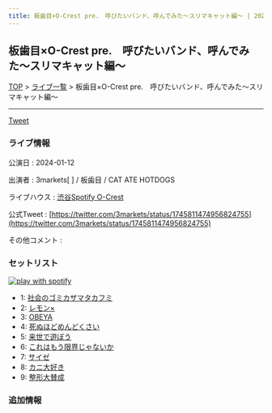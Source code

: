 ```yaml
---
title: 板歯目×O-Crest pre.　呼びたいバンド、呼んでみた〜スリマキャット編〜 | 2024-01-12
---
```

## 板歯目×O-Crest pre.　呼びたいバンド、呼んでみた〜スリマキャット編〜

[TOP](/setlist/) > [ライブ一覧](lives.html) > 板歯目×O-Crest pre.　呼びたいバンド、呼んでみた〜スリマキャット編〜

___

<a href="https://twitter.com/share?ref_src=twsrc%5Etfw" data-text="3markets[ ]セットリスト > 板歯目×O-Crest pre.　呼びたいバンド、呼んでみた〜スリマキャット編〜" class="twitter-share-button" data-via="3markets" data-hashtags="3markets" data-related="3markets" data-show-count="false">Tweet</a>

### ライブ情報

公演日
:    2024-01-12

出演者
:    3markets[ ] / 板歯目 / CAT ATE HOTDOGS

ライブハウス
:    [渋谷Spotify O-Crest](livehouse008.html)

公式Tweet
:    [https://twitter.com/3markets/status/1745811474956824755](https://twitter.com/3markets/status/1745811474956824755)

その他コメント
:    

### セットリスト


[![play with spotify](images/spotify-icon.png)](https://open.spotify.com/playlist/5f1oy7Yk2qochNBDdFOX1R)



*  1: [社会のゴミカザマタカフミ](song002.html)
*  2: [レモン×](song003.html)
*  3: [OBEYA](song021.html)
*  4: [死ぬほどめんどくさい](song018.html)
*  5: [来世で遊ぼう](song075.html)
*  6: [これはもう限界じゃないか](song081.html)
*  7: [サイゼ](song004.html)
*  8: [カニ大好き](song079.html)
*  9: [整形大賛成](song005.html)


### 追加情報






<script async src="https://platform.twitter.com/widgets.js" charset="utf-8"></script>